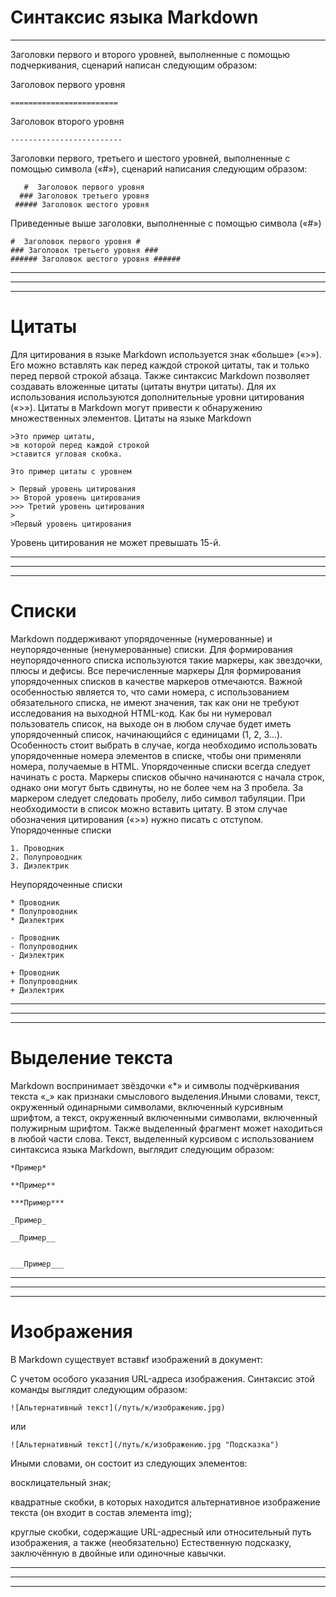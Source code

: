 # Синтаксис языка Markdown #
---
Заголовки первого и второго уровней, выполненные с помощью подчеркивания, сценарий написан следующим образом:

 Заголовок первого уровня

    ======================== 

 Заголовок второго уровня

    ------------------------- 

Заголовки первого, третьего и шестого уровней, выполненные с помощью символа («#»), сценарий написания следующим образом:

       #  Заголовок первого уровня
      ### Заголовок третьего уровня
     ##### Заголовок шестого уровня
Приведенные выше заголовки, выполненные с помощью символа («#») 

    #  Заголовок первого уровня #
    ### Заголовок третьего уровня ###
    ###### Заголовок шестого уровня ######
---
---
---
# Цитаты #

Для цитирования в языке Markdown используется знак «больше» («>»). Его можно вставлять как перед каждой строкой цитаты, так и только перед первой строкой абзаца. Также синтаксис Markdown позволяет создавать вложенные цитаты (цитаты внутри цитаты). Для их использования используются дополнительные уровни цитирования («>»). Цитаты в Markdown могут привести к обнаружению множественных элементов. Цитаты на языке Markdown

    >Это пример цитаты,
    >в которой перед каждой строкой
    >ставится угловая скобка.

    Это пример цитаты с уровнем

    > Первый уровень цитирования
    >> Второй уровень цитирования
    >>> Третий уровень цитирования
    > 
    >Первый уровень цитирования

Уровень цитирования не может превышать 15-й.

---
---
---

# Списки #
 
Markdown поддерживают упорядоченные (нумерованные) и неупорядоченные (ненумерованные) списки. Для формирования неупорядоченного списка используются такие маркеры, как звездочки, плюсы и дефисы. Все перечисленные маркеры Для формирования упорядоченных списков в качестве маркеров отмечаются. Важной особенностью является то, что сами номера, с использованием обязательного списка, не имеют значения, так как они не требуют исследования на выходной HTML-код. Как бы ни нумеровал пользователь список, на выходе он в любом случае будет иметь упорядоченный список, начинающийся с единицами (1, 2, 3…). Особенность стоит выбрать в случае, когда необходимо использовать упорядоченные номера элементов в списке, чтобы они применяли номера, получаемые в HTML. Упорядоченные списки всегда следует начинать с роста. Маркеры списков обычно начинаются с начала строк, однако они могут быть сдвинуты, но не более чем на 3 пробела. За маркером следует следовать пробелу, либо символ табуляции. При необходимости в список можно вставить цитату. В этом случае обозначения цитирования («>») нужно писать с отступом. Упорядоченные списки


    1. Проводник
    2. Полупроводник
    3. Диэлектрик
Неупорядоченные списки

    * Проводник
    * Полупроводник
    * Диэлектрик

    - Проводник
    - Полупроводник
    - Диэлектрик

    + Проводник
    + Полупроводник
    + Диэлектрик

---
---
---

# Выделение текста #
Markdown воспринимает звёздочки «*» и символы подчёркивания текста «_» как признаки смыслового выделения.Иными словами, текст, окруженный одинарными символами, включенный курсивным шрифтом, а текст, окруженный включенными символами, включенный полужирным шрифтом. Также выделенный фрагмент может находиться в любой части слова. Текст, выделенный курсивом с использованием синтаксиса языка Markdown, выглядит следующим образом:

    *Пример*  

    **Пример**

    ***Пример***

    _Пример_

    __Пример__

    
    ___Пример___ 

---
---
---

# Изображения #

В Markdown существует вставкf изображений в документ:

С учетом особого указания URL-адреса изображения. Синтаксис этой команды выглядит следующим образом:

    ![Альтернативный текст](/путь/к/изображению.jpg)
или

    ![Альтернативный текст](/путь/к/изображению.jpg "Подсказка")

Иными словами, он состоит из следующих элементов:

восклицательный знак;

квадратные скобки, в которых находится альтернативное изображение текста (он входит в состав элемента img);

круглые скобки, содержащие URL-адресный или относительный путь изображения, а также (необязательно)
Естественную подсказку, заключённую в двойные или одиночные кавычки.

---
---
---
